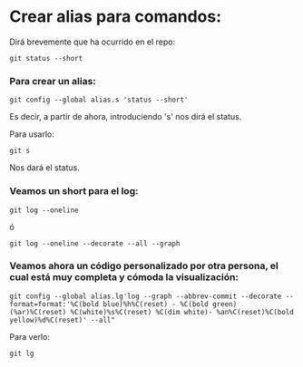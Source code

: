# Crear alias para comandos:

Dirá brevemente que ha ocurrido en el repo:
<pre><code>git status --short</pre></code>

### Para crear un alias:
<pre><code>git config --global alias.s 'status --short'</pre></code>
Es decir, a partir de ahora, introduciendo 's' nos dirá el status.

Para usarlo:
<pre><code>git s</pre></code>
Nos dará el status.

### Veamos un short para el log:
<pre><code>git log --oneline</pre></code>
ó
<pre><code>git log --oneline --decorate --all --graph</pre></code>

### Veamos ahora un código personalizado por otra persona, el cual está muy completa y cómoda la visualización:
<pre><code>git config --global alias.lg'log --graph --abbrev-commit --decorate --format=format:'%C(bold blue)%h%C(reset) - %C(bold green) (%ar)%C(reset) %C(white)%s%C(reset) %C(dim white)- %an%C(reset)%C(bold yellow)%d%C(reset)' --all"</pre></code>

Para verlo:
<pre><code>git lg</pre></code>
